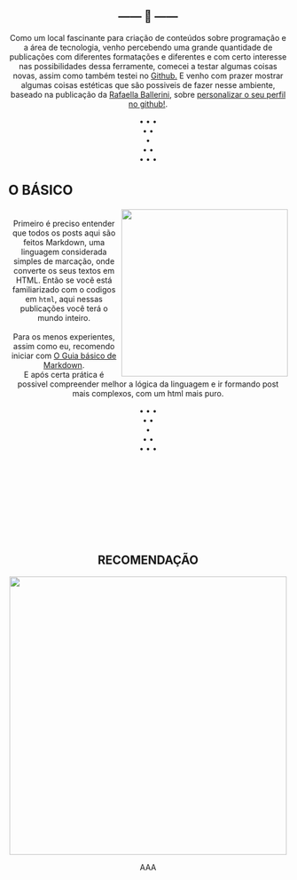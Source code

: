 <h2 align="center">—— 🦋 ——</h2>
<p align="center">
Como um local fascinante para criação de conteúdos sobre programação e a área de tecnologia, venho percebendo uma grande quantidade de publicações com diferentes formatações e diferentes e com certo interesse nas possibilidades dessa ferramente, comecei a testar algumas coisas novas, assim como também testei no <a href="https://www.youtube.com/watch?v=1kvc_dWs1f4"> Github.<a> E venho com prazer mostrar algumas coisas estéticas que são possiveis de fazer nesse ambiente, baseado na publicação da <a href="https://github.com/rafaballerini"> Rafaella Ballerini<a>, sobre <a href= "https://github.com/rafaballerini/PerfilGithub"> personalizar o seu perfil no github!<a>. <br> 

<p>

<p align="center">
  • • •<br>• •<br>• <br> • •<br> • • •
<p>


<div>
    <h2 align="left" style="font-size: 24px"> O BÁSICO </h2>
    <p>
        <img src="https://upload.wikimedia.org/wikipedia/commons/thumb/4/48/Markdown-mark.svg/800px-Markdown-mark.svg.png" align="right"  width="300.5px" height="auto">
</div>   
<divd>
<p align="center">
   <br> Primeiro é preciso entender que todos os posts aqui são feitos Markdown, uma linguagem considerada simples de marcação, onde converte os seus textos em HTML. Então se você está familiarizado com o codigos em <code>html</code>, aqui nessas publicações você terá o mundo inteiro. <br><br> Para os menos experientes, assim como eu, recomendo iniciar com <a href= "https://docs.pipz.com/central-de-ajuda/learning-center/guia-basico-de-markdown#open"> O Guia básico de Markdown<a>. <br> E após certa prática é possivel compreender melhor a lógica da linguagem e ir formando post mais complexos, com um <codei> html</codei> mais puro.
<p>

<p align="center">
  • • •<br>• •<br>• <br> • •<br> • • •
<p>


<br><br>
<br><br>
<br><br>
<br><br>

<div align="center">
  <h2> RECOMENDAÇÃO </h2>
  <a href="https://www.youtube.com/watch?v=TsaLQAetPLU&list=PLGnfNqkwCpWS9-2jHAFQkwI7ZTZdtY6Az&index=19&t=1028s"><img src="https://i.ytimg.com/vi/TsaLQAetPLU/maxresdefault.jpg" width="500.5px" height="auto"> <a>

AAA

